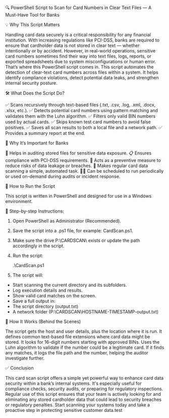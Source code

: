 🔍 PowerShell Script to Scan for Card Numbers in Clear Text Files — A Must-Have Tool for Banks

💡 Why This Script Matters

Handling card data securely is a critical responsibility for any financial institution. With increasing regulations like PCI-DSS, banks are required to ensure that cardholder data is not stored in clear text — whether intentionally or by accident.
However, in real-world operations, sensitive card numbers sometimes find their way into text files, logs, reports, or exported spreadsheets due to system misconfigurations or human error. That’s where this PowerShell script comes in.
This script automates the detection of clear-text card numbers across files within a system. It helps identify compliance violations, detect potential data leaks, and strengthen internal security posture.

🛠️ What Does the Script Do?

✅ Scans recursively through text-based files (.txt, .csv, .log, .xml, .docx, .xlsx, etc.).
✅ Detects potential card numbers using pattern matching and validates them with the Luhn algorithm.
✅ Filters only valid BIN numbers used by actual cards.
✅ Skips known test card numbers to avoid false positives.
✅ Saves all scan results to both a local file and a network path.
✅ Provides a summary report at the end.

🔐 Why It’s Important for Banks

🔎 Helps in auditing stored files for sensitive data exposure.
📋 Ensures compliance with PCI-DSS requirements.
🚨 Acts as a preventive measure to reduce risks of data leakage or breaches.
📁 Makes regular card data scanning a simple, automated task.
🧑‍💻 Can be scheduled to run periodically or used on-demand during audits or incident response.

🚀 How to Run the Script

This script is written in PowerShell and designed for use in a Windows environment.

🔹 Step-by-step Instructions:
1. Open PowerShell as Administrator (Recommended).
2. Save the script into a .ps1 file, for example: CardScan.ps1.
3. Make sure the drive P:\CARDSCAN\ exists or update the path accordingly in the script.
4. Run the script:
    
    .\CardScan.ps1

5. The script will:
- Start scanning the current directory and its subfolders.
- Log execution details and results.
- Show valid card matches on the screen.
- Save a full output in:
- The script directory (output.txt)
- A network folder (P:\CARDSCAN\HOSTNAME-TIMESTAMP-output.txt)

🧠 How It Works (Behind the Scenes)

The script gets the host and user details, plus the location where it is run.
It defines common text-based file extensions where card data might be stored.
It looks for 16-digit numbers starting with approved BINs.
Uses the Luhn algorithm to validate if the number could be a legitimate card.
If it finds any matches, it logs the file path and the number, helping the auditor investigate further.

✅ Conclusion

This card scan script offers a simple yet powerful way to enhance card data security within a bank’s internal systems. It's especially useful for compliance checks, security audits, or preparing for regulatory inspections.
Regular use of this script ensures that your team is actively looking for and eliminating any stored cardholder data that could lead to security breaches or regulatory penalties.
    Start scanning your systems today and take a proactive step in protecting sensitive customer data.test
